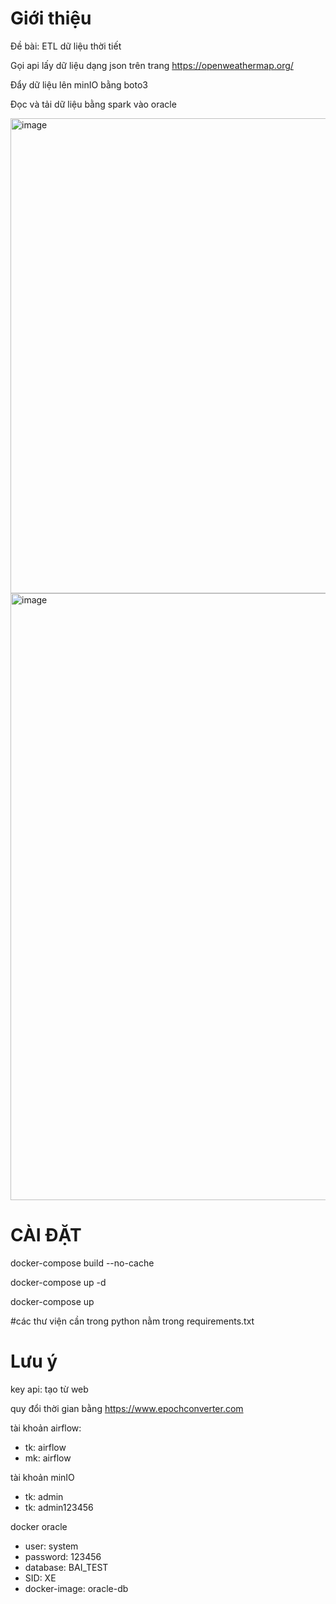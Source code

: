 # Giới thiệu 

Đề bài: ETL dữ liệu thời tiết 

Gọi api lấy dữ liệu dạng json trên trang https://openweathermap.org/

Đẩy dữ liệu lên minIO bằng boto3

Đọc và tải dữ liệu bằng spark vào oracle

<img width="1793" height="760" alt="image" src="https://github.com/user-attachments/assets/195217ee-a82e-4eaf-8bf8-41db874d9968" />

<img width="1800" height="971" alt="image" src="https://github.com/user-attachments/assets/af6a8ad9-dd3a-4d68-97f6-958b972156fd" />


# CÀI ĐẶT

docker-compose build --no-cache

docker-compose up -d

docker-compose up

#các thư viện cần trong python nằm trong requirements.txt

# Lưu ý

key api: tạo từ web

quy đổi thời gian bằng https://www.epochconverter.com

tài khoản airflow:

- tk: airflow
- mk: airflow

tài khoản minIO

- tk: admin
- tk: admin123456

docker oracle

- user: system
- password: 123456
- database: BAI_TEST
- SID: XE
- docker-image: oracle-db
